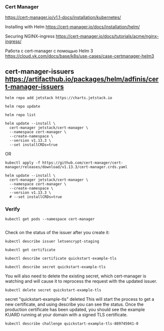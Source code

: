 ### Cert Manager

https://cert-manager.io/v1.1-docs/installation/kubernetes/

Installing with Helm
https://cert-manager.io/docs/installation/helm/

Securing NGINX-ingress
https://cert-manager.io/docs/tutorials/acme/nginx-ingress/

Работа с cert-manager с помощью Helm 3
https://cloud.vk.com/docs/base/k8s/use-cases/case-certmanager-helm3

cert-manager-issuers
https://artifacthub.io/packages/helm/adfinis/cert-manager-issuers
---

`helm repo add jetstack https://charts.jetstack.io`

`helm repo update`

`helm repo list`

```
helm update --install \
  cert-manager jetstack/cert-manager \
  --namespace cert-manager \
  --create-namespace \
  --version v1.13.3 \
  --set installCRDs=true
```
  OR

```
kubectl apply -f https://github.com/cert-manager/cert-manager/releases/download/v1.13.3/cert-manager.crds.yaml

helm update --install \
  cert-manager jetstack/cert-manager \
  --namespace cert-manager \
  --create-namespace \
  --version v1.13.3 \
  # --set installCRDs=true
```



### Verify

```
kubectl get pods --namespace cert-manager


```

Check on the status of the issuer after you create it:


`kubectl describe issuer letsencrypt-staging`

`kubectl get certificate`

`kubectl describe certificate quickstart-example-tls`

`kubectl describe secret quickstart-example-tls`

You will also need to delete the existing secret, which cert-manager is watching and will cause it to reprocess the request with the updated issuer.

`kubectl delete secret quickstart-example-tls`

secret "quickstart-example-tls" deleted
This will start the process to get a new certificate, and using describe you can see the status. Once the production certificate has been updated, you should see the example KUARD running at your domain with a signed TLS certificate.

`kubectl describe challenge quickstart-example-tls-889745041-0`
